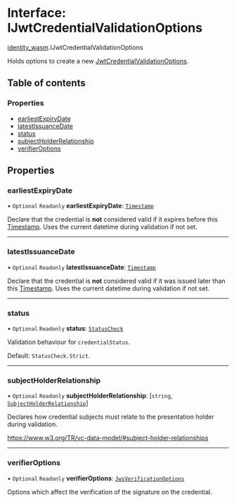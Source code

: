 # Interface: IJwtCredentialValidationOptions

[identity\_wasm](../modules/identity_wasm.md).IJwtCredentialValidationOptions

Holds options to create a new [JwtCredentialValidationOptions](../classes/identity_wasm.JwtCredentialValidationOptions.md).

## Table of contents

### Properties

- [earliestExpiryDate](identity_wasm.IJwtCredentialValidationOptions.md#earliestexpirydate)
- [latestIssuanceDate](identity_wasm.IJwtCredentialValidationOptions.md#latestissuancedate)
- [status](identity_wasm.IJwtCredentialValidationOptions.md#status)
- [subjectHolderRelationship](identity_wasm.IJwtCredentialValidationOptions.md#subjectholderrelationship)
- [verifierOptions](identity_wasm.IJwtCredentialValidationOptions.md#verifieroptions)

## Properties

### earliestExpiryDate

• `Optional` `Readonly` **earliestExpiryDate**: [`Timestamp`](../classes/identity_wasm.Timestamp.md)

Declare that the credential is **not** considered valid if it expires before this [Timestamp](../classes/identity_wasm.Timestamp.md).
Uses the current datetime during validation if not set.

___

### latestIssuanceDate

• `Optional` `Readonly` **latestIssuanceDate**: [`Timestamp`](../classes/identity_wasm.Timestamp.md)

Declare that the credential is **not** considered valid if it was issued later than this [Timestamp](../classes/identity_wasm.Timestamp.md).
Uses the current datetime during validation if not set.

___

### status

• `Optional` `Readonly` **status**: [`StatusCheck`](../enums/identity_wasm.StatusCheck.md)

Validation behaviour for `credentialStatus`.

Default: `StatusCheck.Strict`.

___

### subjectHolderRelationship

• `Optional` `Readonly` **subjectHolderRelationship**: [`string`, [`SubjectHolderRelationship`](../enums/identity_wasm.SubjectHolderRelationship.md)]

Declares how credential subjects must relate to the presentation holder during validation.

<https://www.w3.org/TR/vc-data-model/#subject-holder-relationships>

___

### verifierOptions

• `Optional` `Readonly` **verifierOptions**: [`JwsVerificationOptions`](../classes/identity_wasm.JwsVerificationOptions.md)

Options which affect the verification of the signature on the credential.
